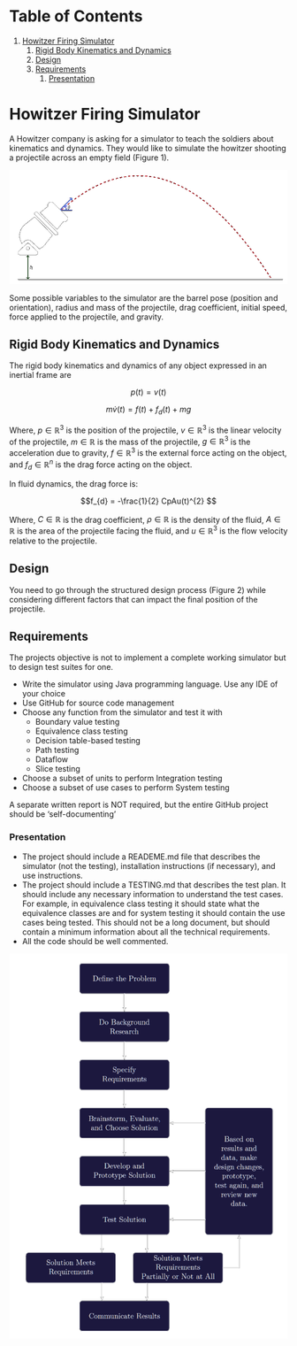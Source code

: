 
# Table of Contents

1.  [Howitzer Firing Simulator](#org9d76456)
    1.  [Rigid Body Kinematics and Dynamics](#org03ff297)
    2.  [Design](#orge43b0ae)
    3.  [Requirements](#org70c642c)
        1.  [Presentation](#orgaf79771)



<a id="org9d76456"></a>

# Howitzer Firing Simulator

A Howitzer company is asking for a simulator to teach the soldiers about kinematics and dynamics. They would like to simulate the howitzer shooting a projectile across an empty field (Figure 1).

![img](./res/fig1.png "Example of Howitzer Simulator Screen")

Some possible variables to the simulator are the barrel pose (position and orientation), radius and mass of the projectile, drag coefficient, initial speed, force applied to the projectile, and gravity.


<a id="org03ff297"></a>

## Rigid Body Kinematics and Dynamics

The rigid body kinematics and dynamics of any object expressed in an inertial frame are

$$p(t) = v(t)$$

$$m\dot{v}(t) = f(t) + f_{d}(t) + mg$$

Where, $p \in \mathbb{R}^{3}$ is the position of the projectile, $v \in \mathbb{R}^{3}$ is the linear velocity of the projectile, $m \in \mathbb{R}$ is the mass of the projectile, $g \in \mathbb{R}^{3}$ is the acceleration due to gravity, $f \in \mathbb{R}^{3}$ is the external force acting on the object, and $f_{d} \in \mathbb{R}^{n}$ is the drag force acting on the object.

In fluid dynamics, the drag force is:

$$f_{d} = -\frac{1}{2} CpAu(t)^{2} $$

Where, $C \in \mathbb{R}^{}$ is the drag coefficient, $\rho \in \mathbb{R}^{}$ is the density of the fluid, $A \in \mathbb{R}^{}$ is the area of the projectile facing the fluid, and $u \in \mathbb{R}^{3}$ is the flow velocity relative to the projectile.


<a id="orge43b0ae"></a>

## Design

You need to go through the structured design process (Figure 2) while considering different factors that can impact the final position of the projectile.


<a id="org70c642c"></a>

## Requirements

The projects objective is not to implement a complete working simulator but to design test suites for one.

-   Write the simulator using Java programming language. Use any IDE of your choice
-   Use GitHub for source code management
-   Choose any function from the simulator and test it with
    -   Boundary value testing
    -   Equivalence class testing
    -   Decision table-based testing
    -   Path testing
    -   Dataflow
    -   Slice testing
-   Choose a subset of units to perform Integration testing
-   Choose a subset of use cases to perform System testing

A separate written report is NOT required, but the entire GitHub project should be ‘self-documenting’


<a id="orgaf79771"></a>

### Presentation

-   The project should include a READEME.md file that describes the simulator (not the testing), installation instructions (if necessary), and use instructions.
-   The project should include a TESTING.md that describes the test plan. It should include any necessary information to understand the test cases. For example, in equivalence class testing it should state what the equivalence classes are and for system testing it should contain the use cases being tested. This should not be a long document, but should contain a minimum information about all the technical requirements.
-   All the code should be well commented.

![img](./res/fig2.png "Engineering Design Process")


